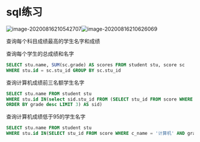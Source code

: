 # sql练习



![image-20200816210542707](C:/Users/mao/AppData/Roaming/Typora/typora-user-images/image-20200816210542707.png)![image-20200816210626069](C:/Users/mao/AppData/Roaming/Typora/typora-user-images/image-20200816210626069.png)



查询每个科目成绩最高的学生名字和成绩





查询每个学生的总成绩和名字

```sql
SELECT stu.name, SUM(sc.grade) AS scores FROM student stu, score sc
WHERE stu.id = sc.stu_id GROUP BY sc.stu_id
```



查询计算机成绩前三名额学生名字

```sql
SELECT stu.name FROM student stu
WHERE stu.id IN(select sid.stu_id FROM (SELECT stu_id FROM score WHERE c_name='计算机'
ORDER BY grade desc LIMIT 3) AS sid)
```



查询计算机成绩低于95的学生名字

```sql
SELECT stu.name FROM student stu
WHERE stu.id IN(SELECT stu_id FROM score WHERE c_name = '计算机' AND grade<95)

```

